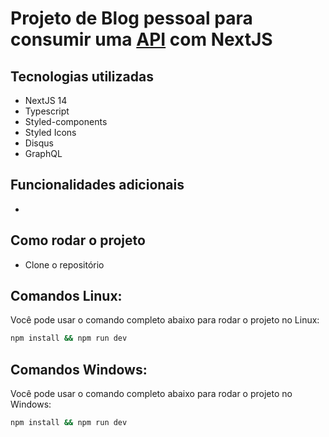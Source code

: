 # Projeto de Blog pessoal para consumir uma [API](https://github.com/rdGxd/Strapi_Blog) com NextJS

## Tecnologias utilizadas

- NextJS 14
- Typescript
- Styled-components
- Styled Icons
- Disqus
- GraphQL

## Funcionalidades adicionais

-

## Como rodar o projeto

- Clone o repositório

## Comandos Linux:

Você pode usar o comando completo abaixo para rodar o projeto no Linux:

```bash
npm install && npm run dev
```

## Comandos Windows:

Você pode usar o comando completo abaixo para rodar o projeto no Windows:

```bash
npm install && npm run dev
```
